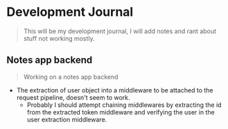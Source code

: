 # Development Journal

> This will be my development journal, I will add notes 
and rant about stuff not working mostly.

## Notes app backend

> Working on a notes app backend

- The extraction of user object into a middleware to be attached to the request pipeline, doesn't seem to work.
  - Probably I should attempt chaining middlewares by extracting the id from the extracted token middleware and verifying the user in the user extraction middleware.

